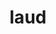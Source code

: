 ---
category: 4-letters
denotation: null
name: laud
reference_link: https://www.etymonline.com/word/laud
root_language: null
root_name: null
title: laud
type: free
word_sums:
- respelling: laud
  sum: 'Laud + '
---